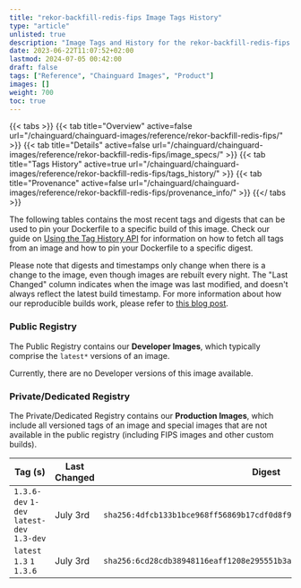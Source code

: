 ```yaml
---
title: "rekor-backfill-redis-fips Image Tags History"
type: "article"
unlisted: true
description: "Image Tags and History for the rekor-backfill-redis-fips Chainguard Image"
date: 2023-06-22T11:07:52+02:00
lastmod: 2024-07-05 00:42:00
draft: false
tags: ["Reference", "Chainguard Images", "Product"]
images: []
weight: 700
toc: true
---
```


{{< tabs >}}
{{< tab title="Overview" active=false url="/chainguard/chainguard-images/reference/rekor-backfill-redis-fips/" >}}
{{< tab title="Details" active=false url="/chainguard/chainguard-images/reference/rekor-backfill-redis-fips/image_specs/" >}}
{{< tab title="Tags History" active=true url="/chainguard/chainguard-images/reference/rekor-backfill-redis-fips/tags_history/" >}}
{{< tab title="Provenance" active=false url="/chainguard/chainguard-images/reference/rekor-backfill-redis-fips/provenance_info/" >}}
{{</ tabs >}}

The following tables contains the most recent tags and digests that can be used to pin your Dockerfile to a specific build of this image. Check our guide on [Using the Tag History API](/chainguard/chainguard-images/using-the-tag-history-api/) for information on how to fetch all tags from an image and how to pin your Dockerfile to a specific digest.

Please note that digests and timestamps only change when there is a change to the image, even though images are rebuilt every night. The "Last Changed" column indicates when the image was last modified, and doesn't always reflect the latest build timestamp. For more information about how our reproducible builds work, please refer to [this blog post](https://www.chainguard.dev/unchained/reproducing-chainguards-reproducible-image-builds).

### Public Registry
The Public Registry contains our **Developer Images**, which typically comprise the `latest*` versions of an image.

Currently, there are no Developer versions of this image available.

### Private/Dedicated Registry
The Private/Dedicated Registry contains our **Production Images**, which include all versioned tags of an image and special images that are not available in the public registry (including FIPS images and other custom builds).

| Tag (s)                                     | Last Changed | Digest                                                                    |
|---------------------------------------------|--------------|---------------------------------------------------------------------------|
|  `1.3.6-dev` `1-dev` `latest-dev` `1.3-dev` | July 3rd     | `sha256:4dfcb133b1bce968ff56869b17cdf0d8f98297ebe5bfce4e2214b5944568af16` |
|  `latest` `1.3` `1` `1.3.6`                 | July 3rd     | `sha256:6cd28cdb38948116eaff1208e295551b3abb3dbe872fd28cf71111ef2474b6c7` |

